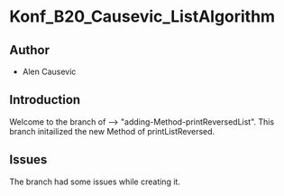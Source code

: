 # Konf_B20_Causevic_ListAlgorithm

## Author
- Alen Causevic

## Introduction 
 Welcome to the branch of --> "adding-Method-printReversedList".
 This branch initailized the new Method of printListReversed. 

## Issues
 The branch had some issues while creating it.
 